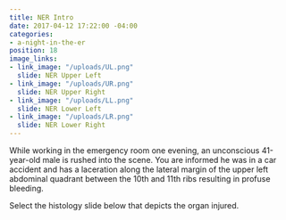 ```yaml
---
title: NER Intro
date: 2017-04-12 17:22:00 -04:00
categories:
- a-night-in-the-er
position: 18
image_links:
- link_image: "/uploads/UL.png"
  slide: NER Upper Left
- link_image: "/uploads/UR.png"
  slide: NER Upper Right
- link_image: "/uploads/LL.png"
  slide: NER Lower Left
- link_image: "/uploads/LR.png"
  slide: NER Lower Right
---
```


While working in the emergency room one evening, an unconscious 41-year-old male is rushed into the scene. You are informed he was in a car accident and has a laceration along the lateral margin of the upper left abdominal quadrant between the 10th and 11th ribs resulting in profuse bleeding.

Select the histology slide below that depicts the organ injured.